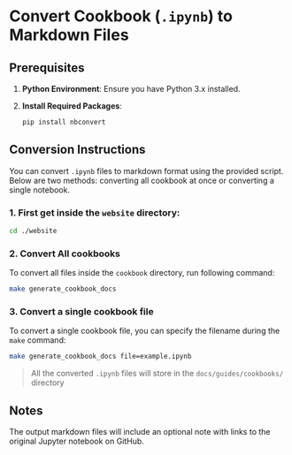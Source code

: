 # Convert Cookbook (`.ipynb`) to Markdown Files

## Prerequisites

1. **Python Environment**: Ensure you have Python 3.x installed.

2. **Install Required Packages**: 
   ```bash
   pip install nbconvert
   ```

## Conversion Instructions

You can convert `.ipynb` files to markdown format using the provided script. Below are two methods: converting all cookbook at once or converting a single notebook.


### 1. First get inside the `website` directory:
```bash
cd ./website
 ```

### 2. Convert All cookbooks

To convert all files inside the `cookbook` directory, run following command:
```bash
make generate_cookbook_docs
```

### 3. Convert a single cookbook file

To convert a single cookbook file, you can specify the filename during the `make` command:
```bash
make generate_cookbook_docs file=example.ipynb
```
   
> All the converted `.ipynb` files will store in the `docs/guides/cookbooks/` directory


## Notes

 The output markdown files will include an optional note with links to the original Jupyter notebook on GitHub.
  
